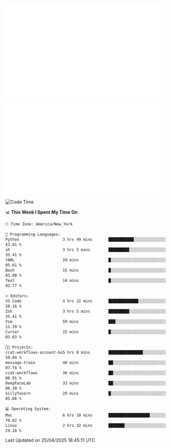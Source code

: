 <a href="https://github.com/jstrieb/github-stats">
 
![](https://github.com/evanhuang117/github-stats/blob/master/generated/overview.svg)
![](https://github.com/evanhuang117/github-stats/blob/master/generated/languages.svg)

</a>

<!--START_SECTION:waka-->
![Code Time](http://img.shields.io/badge/Code%20Time-819%20hrs%2045%20mins-blue)

📊 **This Week I Spent My Time On** 

```text
🕑︎ Time Zone: America/New_York

💬 Programming Languages: 
Python                   3 hrs 49 mins       ███████████░░░░░░░░░░░░░░   43.81 % 
sh                       3 hrs 5 mins        █████████░░░░░░░░░░░░░░░░   35.41 % 
YAML                     29 mins             █░░░░░░░░░░░░░░░░░░░░░░░░   05.61 % 
Bash                     15 mins             █░░░░░░░░░░░░░░░░░░░░░░░░   03.00 % 
Text                     14 mins             █░░░░░░░░░░░░░░░░░░░░░░░░   02.77 % 

🔥 Editors: 
VS Code                  4 hrs 22 mins       █████████████░░░░░░░░░░░░   50.16 % 
Zsh                      3 hrs 5 mins        █████████░░░░░░░░░░░░░░░░   35.41 % 
Vim                      59 mins             ███░░░░░░░░░░░░░░░░░░░░░░   11.39 % 
Cursor                   15 mins             █░░░░░░░░░░░░░░░░░░░░░░░░   03.03 % 

🐱‍💻 Projects: 
ccat-workflows-account-bo5 hrs 8 mins        ███████████████░░░░░░░░░░   59.04 % 
message-train            40 mins             ██░░░░░░░░░░░░░░░░░░░░░░░   07.74 % 
ccat-workflows           36 mins             ██░░░░░░░░░░░░░░░░░░░░░░░   06.91 % 
DeepFaceLab              33 mins             ██░░░░░░░░░░░░░░░░░░░░░░░   06.39 % 
SillyTavern              29 mins             █░░░░░░░░░░░░░░░░░░░░░░░░   05.66 % 

💻 Operating System: 
Mac                      6 hrs 10 mins       ██████████████████░░░░░░░   70.82 % 
Linux                    2 hrs 32 mins       ███████░░░░░░░░░░░░░░░░░░   29.18 % 
```


 Last Updated on 25/04/2025 18:45:11 UTC
<!--END_SECTION:waka-->
